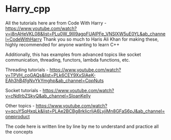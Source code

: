 # Harry_cpp

All the tutorials here are from Code With Harry - https://www.youtube.com/watch?v=j8nAHeVKL08&list=PLu0W_9lII9agpFUAlPFe_VNSlXW5uE0YL&ab_channel=CodeWithHarry
Thank you so much to Haris Ali Khan for making these, highly recommended for anyone wanting to learn C++

Additionally, this has examples from advanced topics like socket communication, threading, functors, lambda functions, etc.

Threading tutorials - https://www.youtube.com/watch?v=TPVH_coGAQs&list=PLk6CEY9XxSIAeK-EAh3hB4fgNvYkYmghp&ab_channel=CppNuts

Socket tutorials - https://www.youtube.com/watch?v=cNdlrbZSkyQ&ab_channel=SloanKelly

Other topics - https://www.youtube.com/watch?v=qcuYSqHxqLk&list=PLAe2BCBg8rkIicrIjA6LyjiMn8GFaS6pJ&ab_channel=oneproduct

The code here is written line by line by me to understand and practice all the concepts


